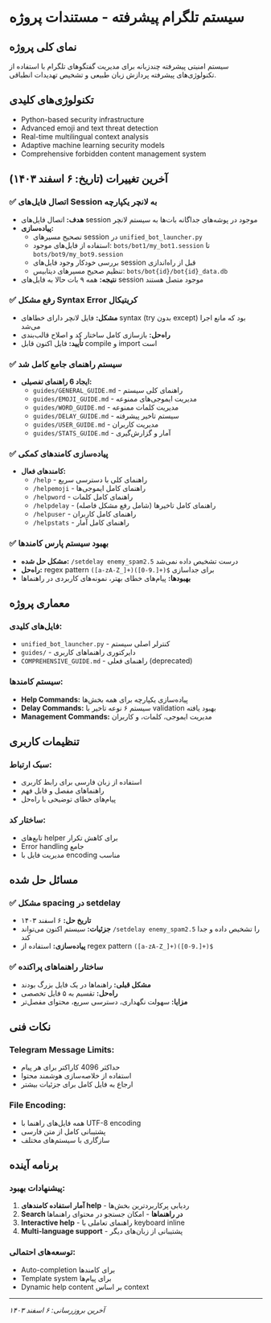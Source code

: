 # سیستم تلگرام پیشرفته - مستندات پروژه

## نمای کلی پروژه

سیستم امنیتی پیشرفته چندزبانه برای مدیریت گفتگوهای تلگرام با استفاده از تکنولوژی‌های پیشرفته پردازش زبان طبیعی و تشخیص تهدیدات انطباقی.

## تکنولوژی‌های کلیدی
- Python-based security infrastructure
- Advanced emoji and text threat detection
- Real-time multilingual context analysis
- Adaptive machine learning security models
- Comprehensive forbidden content management system

## آخرین تغییرات (تاریخ: ۶ اسفند ۱۴۰۳)

### ✅ اتصال فایل‌های Session به لانچر یکپارچه
- **هدف:** اتصال فایل‌های session موجود در پوشه‌های جداگانه بات‌ها به سیستم لانچر
- **پیاده‌سازی:**
  - تصحیح مسیرهای session در `unified_bot_launcher.py`
  - استفاده از فایل‌های موجود: `bots/bot1/my_bot1.session` تا `bots/bot9/my_bot9.session`
  - بررسی خودکار وجود فایل‌های session قبل از راه‌اندازی
  - تنظیم صحیح مسیرهای دیتابیس: `bots/bot{id}/bot{id}_data.db`
- **نتیجه:** همه ۹ بات حالا به فایل‌های session موجود متصل هستند

### ✅ رفع مشکل Syntax Error کریتیکال
- **مشکل:** فایل لانچر دارای خطاهای syntax (try بدون except) بود که مانع اجرا می‌شد
- **راه‌حل:** بازسازی کامل ساختار کد و اصلاح قالب‌بندی
- **تأیید:** فایل اکنون قابل compile و import است

### ✅ سیستم راهنمای جامع کامل شد
- **ایجاد 6 راهنمای تفصیلی:**
  - `guides/GENERAL_GUIDE.md` - راهنمای کلی سیستم
  - `guides/EMOJI_GUIDE.md` - مدیریت ایموجی‌های ممنوعه
  - `guides/WORD_GUIDE.md` - مدیریت کلمات ممنوعه
  - `guides/DELAY_GUIDE.md` - سیستم تاخیر پیشرفته
  - `guides/USER_GUIDE.md` - مدیریت کاربران
  - `guides/STATS_GUIDE.md` - آمار و گزارش‌گیری

### ✅ پیاده‌سازی کامندهای کمکی
- **کامندهای فعال:**
  - `/help` - راهنمای کلی با دسترسی سریع
  - `/helpemoji` - راهنمای کامل ایموجی‌ها
  - `/helpword` - راهنمای کامل کلمات
  - `/helpdelay` - راهنمای کامل تاخیرها (شامل رفع مشکل فاصله)
  - `/helpuser` - راهنمای کامل کاربران
  - `/helpstats` - راهنمای کامل آمار

### ✅ بهبود سیستم پارس کامندها
- **مشکل حل شده:** `/setdelay enemy_spam2.5` درست تشخیص داده نمی‌شد
- **راه‌حل:** regex pattern `([a-zA-Z_]+)([0-9.]+)$` برای جداسازی
- **بهبودها:** پیام‌های خطای بهتر، نمونه‌های کاربردی در راهنماها

## معماری پروژه

### فایل‌های کلیدی:
- `unified_bot_launcher.py` - کنترلر اصلی سیستم
- `guides/` - دایرکتوری راهنماهای کاربری
- `COMPREHENSIVE_GUIDE.md` - راهنمای فعلی (deprecated)

### سیستم کامندها:
- **Help Commands:** پیاده‌سازی یکپارچه برای همه بخش‌ها
- **Delay Commands:** سیستم ۶ نوعه تاخیر با validation بهبود یافته
- **Management Commands:** مدیریت ایموجی، کلمات، و کاربران

## تنظیمات کاربری

### سبک ارتباط:
- استفاده از زبان فارسی برای رابط کاربری
- راهنماهای مفصل و قابل فهم
- پیام‌های خطای توضیحی با راه‌حل

### ساختار کد:
- تابع‌های helper برای کاهش تکرار
- Error handling جامع
- مدیریت فایل با encoding مناسب

## مسائل حل شده

### ✅ مشکل spacing در setdelay
- **تاریخ حل:** ۶ اسفند ۱۴۰۳
- **جزئیات:** سیستم اکنون می‌تواند `/setdelay enemy_spam2.5` را تشخیص داده و جدا کند
- **پیاده‌سازی:** استفاده از regex pattern `([a-zA-Z_]+)([0-9.]+)$`

### ✅ ساختار راهنماهای پراکنده
- **مشکل قبلی:** راهنماها در یک فایل بزرگ بودند
- **راه‌حل:** تقسیم به ۵ فایل تخصصی
- **مزایا:** سهولت نگهداری، دسترسی سریع، محتوای مفصل‌تر

## نکات فنی

### Telegram Message Limits:
- حداکثر 4096 کاراکتر برای هر پیام
- استفاده از خلاصه‌سازی هوشمند محتوا
- ارجاع به فایل کامل برای جزئیات بیشتر

### File Encoding:
- همه فایل‌های راهنما با UTF-8 encoding
- پشتیبانی کامل از متن فارسی
- سازگاری با سیستم‌های مختلف

## برنامه آینده

### پیشنهادات بهبود:
1. **آمار استفاده کامندهای help** - ردیابی پرکاربردترین بخش‌ها
2. **Search در راهنماها** - امکان جستجو در محتوای راهنماها
3. **Interactive help** - راهنمای تعاملی با keyboard inline
4. **Multi-language support** - پشتیبانی از زبان‌های دیگر

### توسعه‌های احتمالی:
- Auto-completion برای کامندها
- Template system برای پیام‌ها
- Dynamic help content بر اساس context

---
*آخرین بروزرسانی: ۶ اسفند ۱۴۰۳*